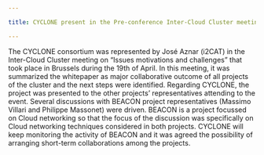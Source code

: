 ```yaml
---

title: CYCLONE present in the Pre-conference Inter-Cloud Cluster meeting

---
```


The CYCLONE consortium was represented by José Aznar (i2CAT) in the Inter-Cloud Cluster meeting on “Issues motivations and challenges” that took place in Brussels during the 19th of April. In this meeting, it was summarized the whitepaper as major collaborative outcome of all projects of the cluster and the next steps were identified.
Regarding CYCLONE, <!-- more --> the project was presented to the other projects’ representatives attending to the event. Several discussions with BEACON project representatives (Massimo Villari and Philippe Massonet) were driven. BEACON is a project focussed on Cloud networking so that the focus of the discussion was specifically on Cloud networking techniques considered in both projects. CYCLONE will keep monitoring the activity of BEACON and it was agreed the possibility of arranging short-term collaborations among the projects.
